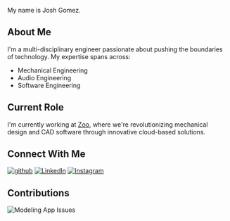 My name is Josh Gomez.

## About Me
I'm a multi-disciplinary engineer passionate about pushing the boundaries of technology. My expertise spans across:
- Mechanical Engineering
- Audio Engineering  
- Software Engineering

## Current Role
I'm currently working at [Zoo](https://zoo.dev/), where we're revolutionizing mechanical design and CAD software through innovative cloud-based solutions.

## Connect With Me
[![github](https://img.shields.io/badge/GitHub-000000?style=for-the-badge&logo=GitHub&logoColor=white)](https://github.com/jgomez720)
[![LinkedIn](https://img.shields.io/badge/LinkedIn-0A66C2?style=for-the-badge&logo=LinkedIn&logoColor=white)](https://www.linkedin.com/in/josh-gomez-037107aa/)
[![Instagram](https://img.shields.io/badge/Instagram-E1306C?style=for-the-badge&logo=Instagram&logoColor=white)](https://www.instagram.com/jgomez720/)

## Contributions
![Modeling App Issues](https://img.shields.io/badge/Issues%20Created-139-blue)
